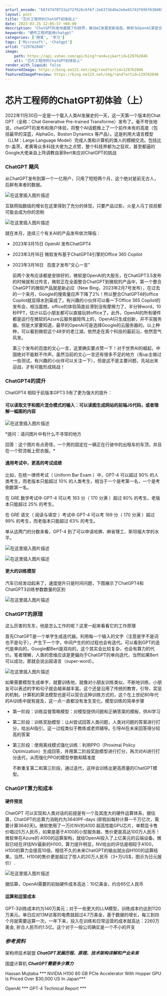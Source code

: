 ```yaml
---
arturl_encode: "68747470733a2f2f626c6f67:2e6373646e2e6e65742f695f636869705f6261636b656e642f:61727469636c652f64657461696c732f313239373632383436"
layout: post
title: "芯片工程师的ChatGPT初体验上"
date: 2023-03-25 12:05:57 +08:00
description: "ChatGPT的发布震撼了科技界，推动AI发展至新高度。微软与OpenAI紧密合作，推出基于Chat"
keywords: "硬件工程师能用chatgpt"
categories: ['随笔', '学习']
tags: ['Microsoft', 'Chatgpt']
artid: "129762846"
image:
    path: https://api.vvhan.com/api/bing?rand=sj&artid=129762846
    alt: "芯片工程师的ChatGPT初体验上"
render_with_liquid: false
featuredImage: https://bing.ee123.net/img/rand?artid=129762846
featuredImagePreview: https://bing.ee123.net/img/rand?artid=129762846
---
```


# 芯片工程师的ChatGPT初体验（上）

2022年11月30日一定是一个载入人类AI发展史的一天，这一天第一个版本的Chat GPT（全称：Chat Generative Pre-trained Transforme）发布了。毫不夸张地说，chatGPT的发布和用户体验，将整个AI话题推上了一个前作未有的高度（包括最早的深蓝，AlphaGo，Boston Dynamics 等产品）。这是利用大语言模型（LLM：Large Language Model）完成人类和计算机的类人的模糊交流。包括比尔-盖茨，老黄等众多科技大佬为之点赞，整个科技界都为之狂欢，甚至都逼的Google大佬亲自上阵调教自家Bert来应对ChatGPT的挑战

### ChatGPT 飓风

从ChatGPT发布到第一个一亿用户，只用了短短两个月，这个绝对是前无古人，后鲜有来者的数据。
  
![在这里插入图片描述](https://i-blog.csdnimg.cn/blog_migrate/374eedf05d1b760110d76bc339c111b7.png)
  
互联网指数级的增长在这里得到了充分的体现，只要产品过影，火星人马丁叔叔都可能会成为你的忠粉
  
![在这里插入图片描述](https://i-blog.csdnimg.cn/blog_migrate/4c0dacbbc4d72d17466210d33cf3bacf.png#pic_center)
  
就在本月，连续三个有关AI的产品发布依次降临：

* 2023年3月15日 OpenAI 发布ChatGPT4
* 2023年3月16日 微软发布基于ChatGPT4引擎的Office 365 Copilot
* 2023年3月16日  百度才发布“文心一言”
    
  前两个发布应该都是安排好的，微软是OpenAI的大股东，在ChatGPT3.5发布的时候就有过传言，微软正在全面整合ChatGPT到微软的产品中，第一个整合ChatGPT的微软产品就是新必应（New Bing，2023年2月7号发布），在过去的一个来月，Google的搜索量应声下降了2%！所以整合ChatGPT4的office Copilot就显得水到渠成了。有兴趣的小伙伴可以看一下Office 365 Copilot的发布会，相当震撼。office的体验简直丝滑到没有摩擦力了，半分钟word，10秒PPT，估计以后小朋友都可以直接玩转office了。此外，OpenAI的所有硬件都是运行在微软的Azure云服务器矩阵上的，OpenAI只生成创新，并不买服务器。但是大家要知道，最早的OpenAI可是选择Google的云服务器的。以上种种，可以看到微软这个48岁的老江湖，依然走在真个科技的最前沿，依然意气风发。
    
  第三个发布的百度的文心一言，这里确实要点赞一下！对于世界AI的崛起，中国绝对不能默不作声。虽然当前的文心一言还有很多不足的地方（有up主做过一些测试，有兴趣的小伙伴可以关注一下），但是这不是主要问题，先站出来迎战，才有可能形成挑战！

### ChatGPT4的提升

ChatGPT4 相较于前版本GPT3.5有了更为强大的提升：

#### 可以读取文字和图片混合模式的输入：可以读图生成网站的前端JS代码，或者理解一幅图的内容

![在这里插入图片描述](https://i-blog.csdnimg.cn/blog_migrate/9c76c39e8ef133fcd9ada1a788535a56.png#pic_center)
  
*提问：请问图片中有什么不寻常的地方
  
回答：这个图片有点奇怪，一个男的固定在一辆正在行驶中的出租车的车顶，并且在一个熨烫板上熨衣服。*

#### 通用考试中，更高的考试成绩

比如，在统一律师考试（ Uniform Bar Exam ）中，GPT-4 可以超过 90% 的人类考生，而老版本只能超过 10% 的人类考生，相当于一个是考第一名，一个是考倒数第一名。
  
在 GRE 数学考试中 GPT-4 可以考 163 分（ 170 分满 ）超过 80% 的考生，老版本只能超过 25% 的考生。
  
在 GRE 语文（ 阅读与填空 ）考试中 GPT-4 可以考 169 分（ 170 分满 ）超过 99% 的考生，而老版本只能超过 63% 的考生。
  
单从这两门的分数来看，GPT-4 到了可以申请哈佛、麻省理工、斯坦福大学的水平。

![在这里插入图片描述](https://i-blog.csdnimg.cn/blog_migrate/870b26e8453d4fcabcf066ef187312da.png)

![在这里插入图片描述](https://i-blog.csdnimg.cn/blog_migrate/075f9122fa1639371bbbe6d11dd869a9.png#pic_center)

#### 更大的训练模型

汽车已经发动起来了，速度提升只是时间问题，下图展示了ChatGPT4和ChatGPT3训练参数数量的区别
  
![在这里插入图片描述](https://i-blog.csdnimg.cn/blog_migrate/39e2d35b28bca55cc81cd3826027fd14.png#pic_center)

### ChatGPT的原理

这么厉害的东东，他是怎么工作的呢？这里一起来看看它的工作原理
  
首先ChatGPT是一个单字生成迭代器。利用每一个输入的文字（注意是字不是词也不是句子），产生下一个字，中间产生的的过程也会有迭代。可以看到GPT的迭代是单向的，Google都Bert是双向的，这个其实会比较复杂，也会有算力的代价。笔者理解，人类的思维应该是更偏向于ChatGPT的单向迭代，当然如果Bert可以成功，那就会说出超语言（super-word）。
  
![在这里插入图片描述](https://i-blog.csdnimg.cn/blog_migrate/6a1c5be619640fdae7a12ec93d3b6c98.png)
  
如果需要模型生成单字，就要训练他，就像对小朋友训练类似，不断地训练，小朋友可以表述的字和句子就会越来越丰富。这个还是沿用了传统的教育，引导，奖惩的机制。计算机的算法模型也是可以契合这种训练方式的，这个在上世纪80年代的AI训练中就有提及，这一点一直都没有发生变化，模型训练的简单步骤

* 第一阶段：训练监督策略模型：对模型提供问题和正确答案的模板，供AI学习
* 第二阶段：训练奖励模型：让AI尝试回答人类问题，人类对问题的答案进行打分，给出AI指引，这一过程类似于教练或老师辅导。引导AI在未来回答得分较高的答案
* 第三阶段：使用离线模式强化训练：利用PPO（Proximal Policy Optimization）生成回答，并用第二阶段奖励模型进行打分，再次对AI进行打分迭代，从而强化PPO的模型参数和精准度
    
  不断重复第二和第三阶段，通过迭代，这样会训练出更高质量的ChatGPT模型。

### ChatGPT算力和成本

#### 硬件预览

ChatGPT 可以实现和人类对话的前提是有一个及其庞大的硬件运算体系，据估算，ChatGPT的总算力消耗约为3640PF-days (即假如每秒计算一千万亿次，需要计算3640天)。微软使用了一万片NV的A100 超高性能GPU芯片，单颗显卡售价唱过5万人民币，如果是基于A100的小型服务器，售价更是高达100万人民币！微软单在Azure的·A100的运算架构，就给OpenAI投入了上亿美元的云端设备。微软已经在评估NV最新的H100，算力提升明显，NV给出的评估是相较于A100，H100的算力会提高10倍，相信不久的未来ChatGPT的输出就出自H100的运算结果。当然，H100的售价更是超过了惊人的20万人民币（3+万US$，图示为日元报价）.

![在这里插入图片描述](https://i-blog.csdnimg.cn/blog_migrate/b95aa0c2e5ef0bb2f2cf5e662659f8a8.png#pic_center)
  
据估算，OpenAI需要的初始硬件成本高达：10亿美金，约合65亿人民币

#### 运算和运营成本

GPT-3训练成本约为140万美元；对于一些更大的LLM模型，训练成本约达到1120万美元。单日应对13M访客的电费就超过4.7万美金，基于数据的增长，每三到四个月就需要运算一次。一年下来，投入在训练和日常运营的成本就高达：2260万美金, 折合人民币约1.5亿。这个对于一般公司确实是一个不小的开支

### *参考资料*

架构师技术联盟
***ChatGPT发展历程、原理、技术架构详解和产业未来***
  
国盛计算机
***ChatGPT需要多少算力***
  
Hassan Mujtaba \*\*\* NVIDIA H100 80 GB PCIe Accelerator With Hopper GPU Is Priced Over $30,000 US In Japan\*\*\*
  
OpenAI \*\*\* GPT-4 Technical Report \*\*\*